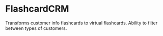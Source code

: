 # FlashcardCRM
Transforms customer info flashcards to virtual flashcards. Ability to filter between types of customers.
